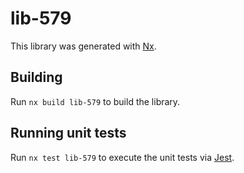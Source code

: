 # lib-579

This library was generated with [Nx](https://nx.dev).

## Building

Run `nx build lib-579` to build the library.

## Running unit tests

Run `nx test lib-579` to execute the unit tests via [Jest](https://jestjs.io).
